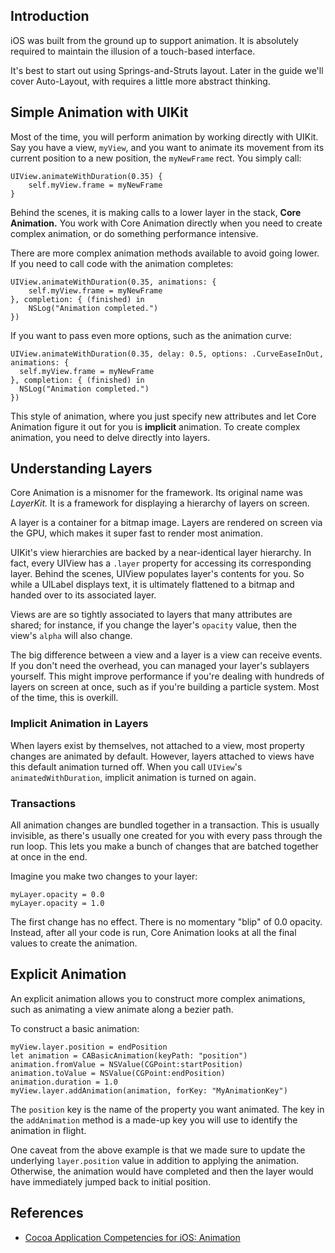 ## Introduction

iOS was built from the ground up to support animation. It is absolutely required to maintain the illusion of a touch-based interface.

It's best to start out using Springs-and-Struts layout. Later in the guide we'll cover Auto-Layout, with requires a little more abstract thinking.

## Simple Animation with UIKit

Most of the time, you will perform animation by working directly with UIKit. Say you have a view, `myView`, and you want to animate its movement from its current position to a new position, the `myNewFrame` rect. You simply call:

```
UIView.animateWithDuration(0.35) {
    self.myView.frame = myNewFrame
}
```

Behind the scenes, it is making calls to a lower layer in the stack, **Core Animation.** You work with Core Animation directly when you need to create complex animation, or do something performance intensive.

There are more complex animation methods available to avoid going lower. If you need to call code with the animation completes:

```
UIView.animateWithDuration(0.35, animations: {
    self.myView.frame = myNewFrame
}, completion: { (finished) in
    NSLog("Animation completed.")
})
```

If you want to pass even more options, such as the animation curve:

```
UIView.animateWithDuration(0.35, delay: 0.5, options: .CurveEaseInOut, animations: {
  self.myView.frame = myNewFrame
}, completion: { (finished) in
  NSLog("Animation completed.")
})
```

This style of animation, where you just specify new attributes and let Core Animation figure it out for you is **implicit** animation. To create complex animation, you need to delve directly into layers.

## Understanding Layers

Core Animation is a misnomer for the framework. Its original name was *LayerKit.* It is a framework for displaying a hierarchy of layers on screen.

A layer is a container for a bitmap image. Layers are rendered on screen via the GPU, which makes it super fast to render most animation.

UIKit's view hierarchies are backed by a near-identical layer hierarchy. In fact, every UIView has a `.layer` property for accessing its corresponding layer. Behind the scenes, UIView populates layer's contents for you. So while a UILabel displays text, it is ultimately flattened to a bitmap and handed over to its associated layer.

Views are are so tightly associated to layers that many attributes are shared; for instance, if you change the layer's `opacity` value, then the view's `alpha` will also change.

The big difference between a view and a layer is a view can receive events. If you don't need the overhead, you can managed your layer's sublayers yourself. This might improve performance if you're dealing with hundreds of layers on screen at once, such as if you're building a particle system. Most of the time, this is overkill.

### Implicit Animation in Layers

When layers exist by themselves, not attached to a view, most property changes are animated by default. However, layers attached to views have this default animation turned off. When you call `UIView`'s `animatedWithDuration`, implicit animation is turned on again.

### Transactions

All animation changes are bundled together in a transaction. This is usually invisible, as there's usually one created for you with every pass through the run loop. This lets you make a bunch of changes that are batched together at once in the end.

Imagine you make two changes to your layer:

```
myLayer.opacity = 0.0
myLayer.opacity = 1.0
```

The first change has no effect. There is no momentary "blip" of 0.0 opacity. Instead, after all your code is run, Core Animation looks at all the final values to create the animation.

## Explicit Animation

An explicit animation allows you to construct more complex animations, such as animating a view animate along a bezier path.

To construct a basic animation:

```
myView.layer.position = endPosition
let animation = CABasicAnimation(keyPath: "position")
animation.fromValue = NSValue(CGPoint:startPosition)
animation.toValue = NSValue(CGPoint:endPosition)
animation.duration = 1.0
myView.layer.addAnimation(animation, forKey: "MyAnimationKey")
```

The `position` key is the name of the property you want animated. The key in the `addAnimation` method is a made-up key you will use to identify the animation in flight.

One caveat from the above example is that we made sure to update the underlying `layer.position` value in addition to applying the animation. Otherwise, the animation would have completed and then the layer would have immediately jumped back to initial position. 

## References

* [Cocoa Application Competencies for iOS: Animation](https://developer.apple.com/library/ios/documentation/general/conceptual/devpedia-cocoaapp/Animation.html)